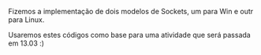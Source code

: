 Fizemos a implementação de dois modelos de Sockets, um para Win e outr para Linux.


Usaremos estes códigos como base para uma atividade que será passada em 13.03 :)
